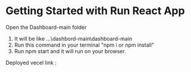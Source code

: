 # Getting Started with Run React App

Open the Dashboard-main folder 
 1) It will be like ...\dashbord-main\dashboard-main
 2) Run this command in your terminal "npm i or npm install"
 3) Run npm start and it will run on your browser.

Deployed vecel link :
